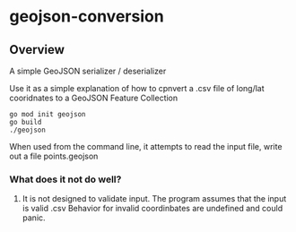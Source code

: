 # geojson-conversion

## Overview
A simple GeoJSON serializer / deserializer

Use it as a simple explanation of how to cpnvert a .csv file of long/lat cooridnates to a GeoJSON Feature Collection

```
go mod init geojson
go build
./geojson
```
When used from the command line, it attempts to read the input file, write out a file points.geojson

### What does it not do well?
1. It is not designed to validate input. The program assumes that the input is valid .csv Behavior for invalid coordinbates are undefined and could panic.
